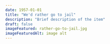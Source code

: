 ```yaml
---
date: 1957-01-01
title: "We'd rather go to jail"
description: "Brief description of the item"
draft: false
imageFeatured: rather-go-to-jail.jpg
imageFeaturedAlt: image alt
---
```

